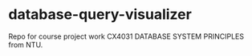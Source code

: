 # database-query-visualizer
Repo for course project work CX4031 DATABASE SYSTEM PRINCIPLES from NTU. 
